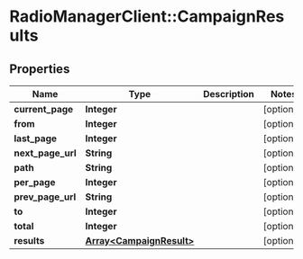 # RadioManagerClient::CampaignResults

## Properties
Name | Type | Description | Notes
------------ | ------------- | ------------- | -------------
**current_page** | **Integer** |  | [optional] 
**from** | **Integer** |  | [optional] 
**last_page** | **Integer** |  | [optional] 
**next_page_url** | **String** |  | [optional] 
**path** | **String** |  | [optional] 
**per_page** | **Integer** |  | [optional] 
**prev_page_url** | **String** |  | [optional] 
**to** | **Integer** |  | [optional] 
**total** | **Integer** |  | [optional] 
**results** | [**Array&lt;CampaignResult&gt;**](CampaignResult.md) |  | [optional] 



